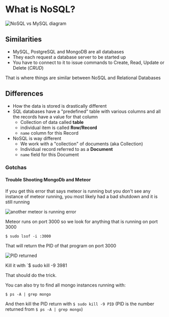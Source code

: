 # What is NoSQL?

![NoSQL vs MySQL diagram](https://i.imgur.com/qBbSFys.png)

## Similarities
* MySQL, PostgreSQL and MongoDB are all databases
* They each request a database server to be started up
* You have to connect to it to issue commands to Create, Read, Update or Delete (_CRUD_)

That is where things are similar between NoSQL and Relational Databases

## Differences
* How the data is stored is drastically different
* SQL databases have a "predefined" table with various columns and all the records have a value for that column
    - Collection of data called **table**
    - individual item is called **Row/Record**
    - `name` column for this Record
* NoSQL is way different
    - We work with a "collection" of documents (aka Collection)
    - Individual record referred to as a **Document**
    - `name` field for this Document

### Gotchas
#### Trouble Shooting MongoDb and Meteor
If you get this error that says meteor is running but you don't see any instance of meteor running, you most likely had a bad shutdown and it is still running

![another meteor is running error](https://i.imgur.com/T0BUoxj.png)

Meteor runs on port 3000 so we look for anything that is running on port 3000

`$ sudo lsof -i :3000`

That will return the PID of that program on port 3000

![PID returned](https://i.imgur.com/dgl7G4y.png)

Kill it with `$ sudo kill -9 3981

That should do the trick.

You can also try to find all mongo instances running with:

`$ ps -A | grep mongo`

And then kill the PID return with `$ sudo kill -9 PID` (PID is the number returned from `$ ps -A | grep mongo`)
